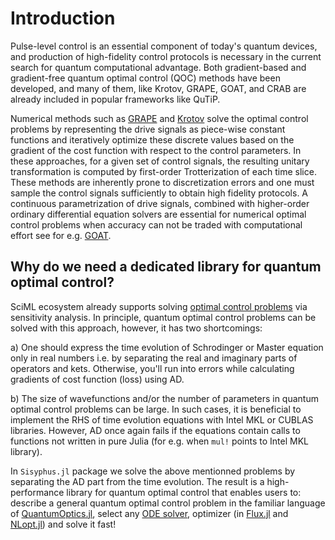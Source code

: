 # Introduction

Pulse-level control is an essential component of today's quantum devices, and production of high-fidelity control protocols is necessary in the current search for quantum computational advantage. Both gradient-based and gradient-free quantum optimal control (QOC) methods have been developed, and many of them, like Krotov, GRAPE, GOAT, and CRAB are already included in popular frameworks like QuTiP. 

Numerical methods such as [GRAPE](https://qutip.org/docs/4.0.2/guide/guide-control.html) and [Krotov](https://qucontrol.github.io/krotov/v1.0.0/01_overview.html) solve the optimal control problems by representing the drive signals as piece-wise constant functions and iteratively optimize these discrete values based on the gradient of the cost function with respect to the control parameters. In these approaches, for a given set of control signals, the resulting unitary transformation is computed by first-order Trotterization of each time slice. These methods are inherently prone to discretization errors and one must sample the control signals sufficiently to obtain high fidelity protocols. A continuous parametrization of drive signals, combined with higher-order ordinary differential equation solvers are essential for numerical optimal control problems when accuracy can not be traded with computational effort see for e.g. [GOAT](https://doi.org/10.1103/physrevlett.120.150401).


## Why do we need a dedicated library for quantum optimal control?

SciML ecosystem already supports solving [optimal control problems](https://diffeqflux.sciml.ai/dev/examples/optimal_control/) via sensitivity analysis. In principle, quantum optimal control problems can be solved with this approach, however, it has two shortcomings:

a) One should express the time evolution of Schrodinger or Master equation only in real numbers i.e. by separating the real and imaginary parts of operators and kets. Otherwise, you'll run into errors while calculating gradients of cost function (loss) using AD.

b) The size of wavefunctions and/or the number of parameters in quantum optimal control problems can be large. In such cases, it is beneficial to implement the RHS of time evolution equations with Intel MKL or CUBLAS libraries. However, AD once again fails if the equations contain calls to functions not written in pure Julia (for e.g. when `mul!` points to Intel MKL library).

In `Sisyphus.jl` package we solve the above mentionned problems by separating the AD part from the time evolution. The result is a high-performance library for quantum optimal control that enables users to: describe a general quantum optimal control problem in the familiar language of [QuantumOptics.jl](https://docs.qojulia.org/), select any [ODE solver](https://diffeq.sciml.ai/dev/solvers/ode_solve/), optimizer (in [Flux.jl](https://fluxml.ai/Flux.jl/stable/training/optimisers/#Optimiser-Reference) and [NLopt.jl](https://github.com/JuliaOpt/NLopt.jl)) and solve it fast!